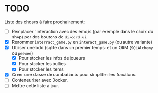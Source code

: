 # TODO

Liste des choses à faire prochainement:
- [ ] Remplacer l'interaction avec des émojis (par exemple dans le choix du shop) par des boutons de `discord.ui`
- [x] Renommer `interract_game.py` en `interact_game.py` (ou autre variante)
- [x] Utiliser une bdd (sqlite dans un premier temps) et un ORM (`SQLAlchemy` ou `peewee`)
    - [x] Pour stocker les infos de joueurs
    - [x] Pour stocker les bullies
    - [x] Pour stocker les items
- [x] Créer une classe de combattants pour simplifier les fonctions.
- [ ] Conteneuriser avec Docker.
- [ ] Mettre cette liste à jour.